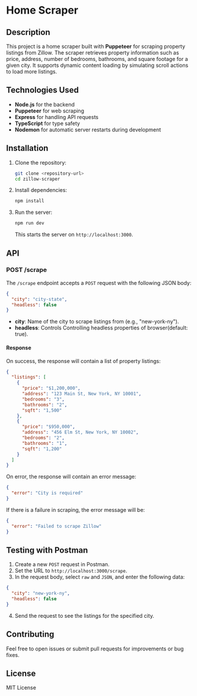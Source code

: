 # Home Scraper

## Description

This project is a home scraper built with **Puppeteer** for scraping property listings from Zillow. The scraper retrieves property information such as price, address, number of bedrooms, bathrooms, and square footage for a given city. It supports dynamic content loading by simulating scroll actions to load more listings.

## Technologies Used

- **Node.js** for the backend
- **Puppeteer** for web scraping
- **Express** for handling API requests
- **TypeScript** for type safety
- **Nodemon** for automatic server restarts during development

## Installation

1. Clone the repository:

   ```bash
   git clone <repository-url>
   cd zillow-scraper
   ```

2. Install dependencies:

   ```bash
   npm install
   ```

3. Run the server:

   ```bash
   npm run dev
   ```

   This starts the server on `http://localhost:3000`.

## API

### POST /scrape

The `/scrape` endpoint accepts a `POST` request with the following JSON body:

```json
{
  "city": "city-state",
  "headless": false
}
```

- **city**: Name of the city to scrape listings from (e.g., "new-york-ny").
- **headless**: Controls Controlling headless properties of browser(default: true).

#### Response

On success, the response will contain a list of property listings:

```json
{
  "listings": [
    {
      "price": "$1,200,000",
      "address": "123 Main St, New York, NY 10001",
      "bedrooms": "3",
      "bathrooms": "2",
      "sqft": "1,500"
    },
    {
      "price": "$950,000",
      "address": "456 Elm St, New York, NY 10002",
      "bedrooms": "2",
      "bathrooms": "1",
      "sqft": "1,200"
    }
  ]
}
```

On error, the response will contain an error message:

```json
{
  "error": "City is required"
}
```

If there is a failure in scraping, the error message will be:

```json
{
  "error": "Failed to scrape Zillow"
}
```

## Testing with Postman

1. Create a new `POST` request in Postman.
2. Set the URL to `http://localhost:3000/scrape`.
3. In the request body, select `raw` and `JSON`, and enter the following data:

```json
{
  "city": "new-york-ny",
  "headless": false
}
```

4. Send the request to see the listings for the specified city.

## Contributing

Feel free to open issues or submit pull requests for improvements or bug fixes.

## License

MIT License
